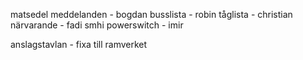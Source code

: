 matsedel 
meddelanden - bogdan
busslista - robin
tåglista - christian
närvarande - fadi
smhi 
powerswitch - imir

anslagstavlan - fixa till ramverket


